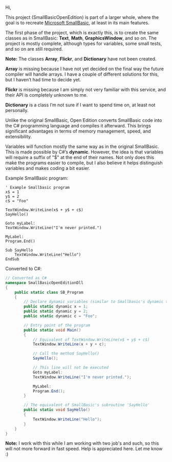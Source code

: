 Hi,

This project (SmallBasicOpenEdition) is part of a larger whole, where the goal is to recreate [Microsoft SmallBasic](https://smallbasic-publicwebsite.azurewebsites.net/), at least in its main features.

The first phase of the project, which is exactly this, is to create the same classes as in SmallBasic: **Text**, **Math**, **GraphicsWindow**, and so on. The project is mostly complete, although types for variables, some small tests, and so on are still required.

**Note:** The classes **Array**, **Flickr**, and **Dictionary** have not been created. 
 
**Array** is missing because I have not yet decided on the final way the future compiler will handle arrays. I have a couple of different solutions for this, but I haven’t had time to decide yet.  

**Flickr** is missing because I am simply not very familiar with this service, and their API is completely unknown to me.  

**Dictionary** is a class I’m not sure if I want to spend time on, at least not personally.

Unlike the original SmallBasic, Open Edition converts SmallBasic code into the C# programming language and compiles it afterward. This brings significant advantages in terms of memory management, speed, and extensibility.

Variables will function mostly the same way as in the original SmallBasic. This is made possible by C#’s **dynamic**. However, the idea is that variables will require a suffix of "$" at the end of their names. Not only does this make the programs easier to compile, but I also believe it helps distinguish variables and makes coding a bit easier.

Example SmallBasic program:

```smallbasic
' Example Smallbasic program
x$ = 1
y$ = 2
c$ = "Foo"

TextWindow.WriteLine(x$ + y$ + c$)
SayHello()

Goto myLabel:
TextWindow.WriteLine("I'm never printed.")

MyLabel:
Program.End()

Sub SayHello
	TextWindow.WriteLine("Hello")
EndSub
```

Converted to C#:

```csharp
// Converted as C#
namespace SmallBasicOpenEditionDll
{
    public static class SB_Program
    {
        // Declare dynamic variables (similar to Smallbasic's dynamic typing)
        public static dynamic x = 1;
        public static dynamic y = 2;
        public static dynamic c = "Foo";

        // Entry point of the program
        public static void Main()
        {
            // Equivalent of TextWindow.WriteLine(x$ + y$ + c$)
            TextWindow.WriteLine(x + y + c);

            // Call the method SayHello()
            SayHello();

            // This line will not be executed
            Goto myLabel:
            TextWindow.WriteLine("I'm never printed.");

            MyLabel:
            Program.End();
        }

        // The equivalent of SmallBasic's subroutine 'SayHello'
        public static void SayHello()
        {
            TextWindow.WriteLine("Hello");
        }
    }
}
```

**Note:** I work with this while I am working with two job's and such, so this will not more forward in fast speed. Help is appreciated here. Let me know :)
